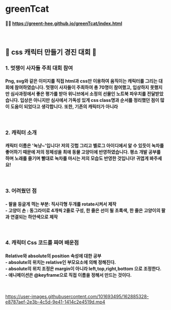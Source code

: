 # greenTcat
#### 🍃😺 https://greent-hee.github.io/greenTcat/index.html

<br>

## 💚 css 캐릭터 만들기 경진 대회 💚

### 1. 멋쟁이 사자들 주최 대회 참여
#### Png, svg와 같은 이미지를 직접 html과 css만 이용하여 움직이는 캐릭터를 그리는 대회에 참여하였습니다. 멋쟁이 사자들이 주최하여 총 70명이 참여했고, 입상하지 못했지만 심사과정에서 좋은 평가를 받아 위니브에서 소정의 선물인 노트북 파우치를 전달받았습니다. 입상은 아니지만 심사에서 가독성 있게 css class명과 순서를 정리했던 점이 많이 도움이 되었다고 생각합니다. 또한, 기존의 캐릭터가 아니라 
<br>

### 2. 캐릭터 소개

#### 캐릭터 이름은 '녹냥~'입니다! 저의 깃헙 그리고 벨로그 아이디에서 알 수 있듯이 녹차를 좋어하기 때문에 저의 정체성을 최애 동물 고양이에 반영하였습니다. 평소 개발 공부를 하며 노래를 즐기며 빨대로 녹차를 마시는 저의 모습도 반영한 것입니다! 귀엽게 봐주세요! 


<br>

### 3. 어려웠던 점

#### - 팔을 둥글게 꺽는 부분: 직사각형 두개를 rotate시켜서 제작 <br> - 고양이 손 : 동그라미로 4개씩 2줄로 구성, 한 줄은 선이 될 초록색, 한 줄은 고양이의 팔과 연결되는 하얀색으로 제작

<br>

### 4. 캐릭터 Css 코드를 짜며 배운점

#### Relative와 absolute의 position 속성에 대한 공부 <br> - absolute의 위치는 relative인 부모요소에 의해 정해진다. <br> - absolute의 위치 조정은 margin이 아니라 left,top,right,bottom 으로 조정한다. <br> - 애니메이션은 @keyframe으로 직접 이름을 정해서 만드는 것이다.

<br>

https://user-images.githubusercontent.com/101693495/162885328-e8787aef-2e3b-4c5d-9e41-1414c2e4519d.mp4
